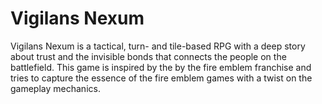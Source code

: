 # Vigilans Nexum
Vigilans Nexum is a tactical, turn- and tile-based RPG with a deep story about trust and the invisible bonds that connects the people on the battlefield. This game is inspired by the by the fire emblem franchise and tries to capture the essence of the fire emblem games with a twist on the gameplay mechanics.